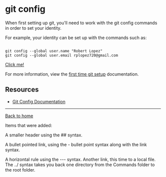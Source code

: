 # git config

When first setting up git, you'll need to work with the git config commands in order to set your identity. 

For example, your identity can be set up with the commands such as:

```

git config --global user.name "Robert Lopez"
git config --global user.email rplopez720@gmail.com
```

[Click me!](https://www.youtube.com/watch?v=HUBNt18RFbo)

For more information, view the [first time git setup](https://git-scm.com/book/en/v2/Getting-Started-First-Time-Git-Setup) documentation.

## Resources 

- [Git Config Documentation](https://git-scm.com/docs/git-config)

---

[Back to home](../README.md)

Items that were added:

A smaller header using the ##  syntax.

A bullet pointed link, using the - bullet point syntax along with the []() link syntax.

A horizontal rule using the ---  syntax.
Another link, this time to a local file. The ../ syntax takes you back one directory from the Commands folder to the root folder.